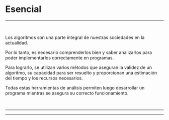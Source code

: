 # **Esencial**

---

<br>

Los algoritmos son una parte integral de nuestras sociedades en la actualidad.

Por lo tanto, es necesario comprenderlos bien y saber analizarlos para poder implementarlos correctamente en programas.

Para lograrlo, se utilizan varios métodos que aseguran la validez de un algoritmo, su capacidad para ser resuelto y proporcionan una estimación del tiempo y los recursos necesarios.

Todas estas herramientas de análisis permiten luego desarrollar un programa mientras se asegura su correcto funcionamiento.

<br>

---

---